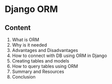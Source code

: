 # Django ORM

## Content
1. What is ORM
2. Why is it needed
3. Advantages and Disadvantages
3. How to connect with DB using ORM in Django
4. Creating tables and models
5. How to query tables using ORM
6. Summary and Resources
7. Conclusion